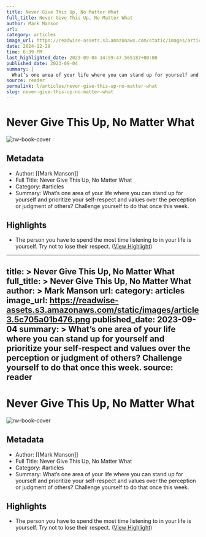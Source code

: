 ```yaml
---
title: Never Give This Up, No Matter What
full_title: Never Give This Up, No Matter What
author: Mark Manson
url: 
category: articles
image_url: https://readwise-assets.s3.amazonaws.com/static/images/article3.5c705a01b476.png
date: 2024-12-29
time: 6:39 PM
last_highlighted_date: 2023-09-04 14:59:47.565187+00:00
published_date: 2023-09-04
summary: |
  What’s one area of your life where you can stand up for yourself and prioritize your self-respect and values over the perception or judgment of others? Challenge yourself to do that once this week.
source: reader
permalink: l/articles/never-give-this-up-no-matter-what
slug: never-give-this-up-no-matter-what
---
```

# Never Give This Up, No Matter What

![rw-book-cover](https://readwise-assets.s3.amazonaws.com/static/images/article3.5c705a01b476.png)

## Metadata
- Author: [[Mark Manson]]
- Full Title: Never Give This Up, No Matter What
- Category: #articles
- Summary: What’s one area of your life where you can stand up for yourself and prioritize your self-respect and values over the perception or judgment of others? Challenge yourself to do that once this week.

## Highlights
- The person you have to spend the most time listening to in your life is yourself. Try not to lose their respect. ([View Highlight](https://read.readwise.io/read/01h9gb9xscxb3z21rqpvyfzwep))


---
title: >
  Never Give This Up, No Matter What
full_title: >
  Never Give This Up, No Matter What
author: >
  Mark Manson
url: 
category: articles
image_url: https://readwise-assets.s3.amazonaws.com/static/images/article3.5c705a01b476.png
published_date: 2023-09-04
summary: >
  What’s one area of your life where you can stand up for yourself and prioritize your self-respect and values over the perception or judgment of others? Challenge yourself to do that once this week.
source: reader
---
# Never Give This Up, No Matter What

![rw-book-cover](https://readwise-assets.s3.amazonaws.com/static/images/article3.5c705a01b476.png)

## Metadata
- Author: [[Mark Manson]]
- Full Title: Never Give This Up, No Matter What
- Category: #articles
- Summary: What’s one area of your life where you can stand up for yourself and prioritize your self-respect and values over the perception or judgment of others? Challenge yourself to do that once this week.

## Highlights
- The person you have to spend the most time listening to in your life is yourself. Try not to lose their respect. ([View Highlight](https://read.readwise.io/read/01h9gb9xscxb3z21rqpvyfzwep))


